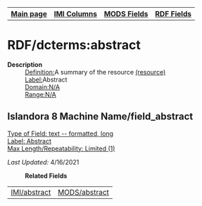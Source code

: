 <!DOCTYPE html>
<html>

<body>
<table style="width:100%">
  <tr>
    <th><a href="index.md">Main page</a></th>
	<th><a href="IMI.md">IMI Columns</a></th>
    <th><a href="MODS.md">MODS Fields</a></th>
    <th><a href="RDF.md">RDF Fields</a></th>
  </tr>
</table>

<h1>RDF/dcterms:abstract</h1>
<dl>
  <dt><b>Description</b></dt>
  <dd><ins>Definition:</ins>A summary of the resource <a href="http://purl.org/dc/terms/abstract">(resource)</a></dd>
  <dd><ins>Label:</ins>Abstract</dd>
  <dd><ins>Domain:N/A</ins></dd>
  <dd><ins>Range:N/A</ins></dd>
</dl>
<h2>Islandora 8 Machine Name/field_abstract</h2>
	<dl>
		<dt><ins>Type of Field: text -- formatted, long</dt>
		<dt><ins>Label: Abstract</dt>
		<dt><ins>Max Length/Repeatability: Limited (1)</dt>
	</dl>
<dl>
	<p><i>Last Updated: </i>4/16/2021</p>
</dl>
<dl>
	<dd><b>Related Fields</b></dd>
		<table>
			<td><a href="abstract.md">IMI/abstract</a></td>
			<td><a href="mods.abstract.md">MODS/abstract</a></td>
		</table>
</dl>
</body>
</html>